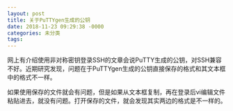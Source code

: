 ```yaml
---
layout: post
title: 关于PuTTYgen生成的公钥
date: 2018-11-23 09:29:38 -0000
categories: 未分类
tags: 
---
```


网上有介绍使用非对称密钥登录SSH的文章会说PuTTY生成的公钥，对SSH兼容不好。近期研究发现，问题在于PuTTYgen生成的公钥直接保存的格式和其文本框中的格式不一样。

如果使用保存的文件就会有问题，但是如果从文本框复制，再在登录后vi编辑文件粘贴进去，就没有问题。打开保存的文件，就会发现其实两边的格式是不一样的。
